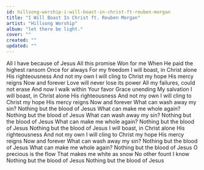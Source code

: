 ```yaml
---
id: hillsong-worship-i-will-boast-in-christ-ft-reuben-morgan
title: "I Will Boast In Christ ft. Reuben Morgan"
artist: "Hillsong Worship"
album: "let there be light."
cover: ""
created: ""
updated: ""
---
```


All I have because of Jesus
All this promise
Won for me
When He paid the highest ransom
Once for always
For my freedom
I will boast, in Christ alone
His righteousness
And not my own
I will cling to Christ my hope
His mercy reigns
Now and forever
Love will never lose its power
All my failures, could not erase
And now I walk within Your favor
Grace unending
My salvation
I will boast, in Christ alone
His righteousness
And not my own
I will cling to Christ my hope
His mercy reigns
Now and forever
What can wash away my sin?
Nothing but the blood of Jesus
What can make me whole again?
Nothing but the blood of Jesus
What can wash away my sin?
Nothing but the blood of Jesus
What can make me whole again?
Nothing but the blood of Jesus
Nothing but the blood of Jesus
I will boast, in Christ alone
His righteousness
And not my own
I will cling to Christ my hope
His mercy reigns
Now and forever
What can wash away my sin?
Nothing but the blood of Jesus
What can make me whole again?
Nothing but the blood of Jesus
O precious is the flow
That makes me white as snow
No other fount I know
Nothing but the blood of Jesus
Nothing but the blood of Jesus